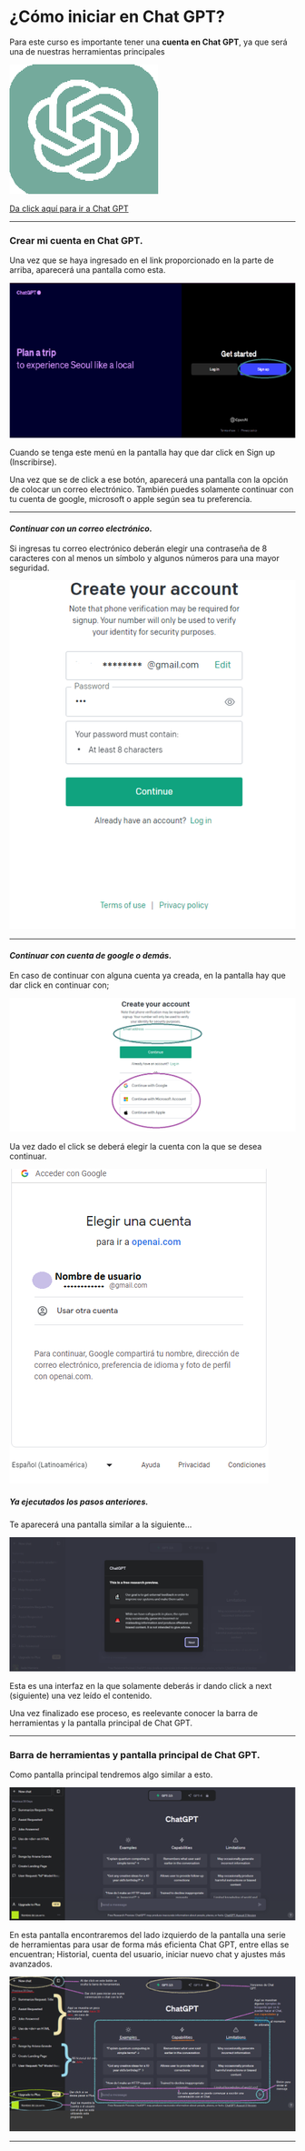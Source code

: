 # ¿Cómo iniciar en Chat GPT?

 Para este curso es importante tener una **cuenta en Chat GPT**, ya que será una de nuestras herramientas principales

![Chat GPT img](./ima/ChatGPT1.png)

[Da click aquí para ir a Chat GPT](https://chat.openai.com/auth/login)

---
### Crear mi cuenta en Chat GPT.

Una vez que se haya ingresado en el link proporcionado en la parte de arriba, aparecerá una pantalla como esta.

![Página de inicio Chat GPT](./ima/registrochatgpt.png)

Cuando se tenga este menú en la pantalla hay que dar click en Sign up (Inscribirse).

Una vez que se de click a ese botón, aparecerá una pantalla con la opción de colocar un correo electrónico. 
También puedes solamente continuar con tu cuenta de google, microsoft o apple según sea tu preferencia.

---

#### _Continuar con un correo electrónico._

Si ingresas tu correo electrónico deberán elegir una contraseña de 8 caracteres con al menos un símbolo y algunos números para una mayor seguridad.

![Menú de ingreso con correo](./ima/withmail.png)

---

#### _Continuar con cuenta de google o demás._

En caso de continuar con alguna cuenta ya creada, en la pantalla hay que dar click en continuar con;

![img continuar con cuenta ya hecha](./ima/accountchatgpt.png)

Ua vez dado el click se deberá elegir la cuenta con la que se desea continuar.

![img ejemplo de continuar con "x" cuenta](./ima/continuarcon.png)

##### Ya ejecutados los pasos anteriores.
Te aparecerá una pantalla similar a la siguiente...

![img inicio de Chat GPT](./ima/iniciopagchat.png)

Esta es una interfaz en la que solamente deberás ir dando click a next (siguiente) una vez leído el contenido.

Una vez finalizado ese proceso, es reelevante conocer la barra de herramientas y la pantalla principal de Chat GPT.

---

### Barra de herramientas y pantalla principal de Chat GPT.

Como pantalla principal tendremos algo similar a esto.

![img pantalla principal Chat GPT ✨](./ima/piniciogpt.png)

En esta pantalla encontraremos del lado izquierdo de la pantalla una serie de herramientas para usar de forma más eficienta Chat GPT, entre ellas se encuentran; Historial, cuenta del usuario, iniciar nuevo chat y ajustes más avanzados. 

![img inrefaz de Chat GPT 💭](./ima/interfazdechatgpt.png)

---